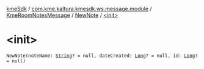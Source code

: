 [kmeSdk](../../../index.md) / [com.kme.kaltura.kmesdk.ws.message.module](../../index.md) / [KmeRoomNotesMessage](../index.md) / [NewNote](index.md) / [&lt;init&gt;](./-init-.md)

# &lt;init&gt;

`NewNote(noteName: `[`String`](https://kotlinlang.org/api/latest/jvm/stdlib/kotlin/-string/index.html)`? = null, dateCreated: `[`Long`](https://kotlinlang.org/api/latest/jvm/stdlib/kotlin/-long/index.html)`? = null, id: `[`Long`](https://kotlinlang.org/api/latest/jvm/stdlib/kotlin/-long/index.html)`? = null)`